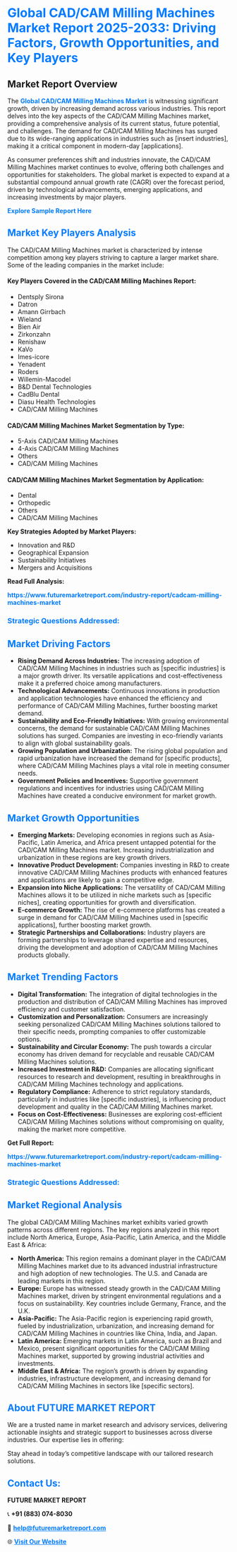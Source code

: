 <h1 style="color: #007BFF;">Global CAD/CAM Milling Machines Market Report 2025-2033: Driving Factors, Growth Opportunities, and Key Players</h1>

<section id="overview">
<h2>Market Report Overview</h2>
<p>The <a href="https://www.futuremarketreport.com/industry-report/cadcam-milling-machines-market" style="color: #007BFF; text-decoration: none;"><strong>Global CAD/CAM Milling Machines Market</strong></a> is witnessing significant growth, driven by increasing demand across various industries. This report delves into the key aspects of the CAD/CAM Milling Machines market, providing a comprehensive analysis of its current status, future potential, and challenges. The demand for CAD/CAM Milling Machines has surged due to its wide-ranging applications in industries such as [insert industries], making it a critical component in modern-day [applications].</p>
<p>As consumer preferences shift and industries innovate, the CAD/CAM Milling Machines market continues to evolve, offering both challenges and opportunities for stakeholders. The global market is expected to expand at a substantial compound annual growth rate (CAGR) over the forecast period, driven by technological advancements, emerging applications, and increasing investments by major players.</p>
</section>

<section id="overview">
<p><a href="https://www.futuremarketreport.com/request-sample/reportId=99869" style="color: #007BFF; text-decoration: none;"><strong>Explore Sample Report Here</strong></a></p>
</section>

<section id="key-players">
<h2 style="color: #007BFF;">Market Key Players Analysis</h2>
<p>The CAD/CAM Milling Machines market is characterized by intense competition among key players striving to capture a larger market share. Some of the leading companies in the market include:</p>
<h4>Key Players Covered in the CAD/CAM Milling Machines Report:</h4>
<ul><li>Dentsply Sirona</li><li>Datron</li><li>Amann Girrbach</li><li>Wieland</li><li>Bien Air</li><li>Zirkonzahn</li><li>Renishaw</li><li>KaVo</li><li>Imes-icore</li><li>Yenadent</li><li>Roders</li><li>Willemin-Macodel</li><li>B&amp;D Dental Technologies</li><li>CadBlu Dental</li><li>Diasu Health Technologies</li><li>CAD/CAM Milling Machines</li></ul>
<h4>CAD/CAM Milling Machines Market Segmentation by Type:</h4>
<ul><li>5-Axis CAD/CAM Milling Machines</li><li>4-Axis CAD/CAM Milling Machines</li><li>Others</li><li>CAD/CAM Milling Machines</li></ul>

<h4>CAD/CAM Milling Machines Market Segmentation by Application:</h4>
<ul><li>Dental</li><li>Orthopedic</li><li>Others</li><li>CAD/CAM Milling Machines</li></ul>
<p><strong>Key Strategies Adopted by Market Players:</strong></p>
<ul>
<li>Innovation and R&D</li>
<li>Geographical Expansion</li>
<li>Sustainability Initiatives</li>
<li>Mergers and Acquisitions</li>
</ul>
</section>

<section>
<p><strong>Read Full Analysis: </strong></p><a href="https://www.futuremarketreport.com/industry-report/cadcam-milling-machines-market" style="color: #007BFF; text-decoration: none;"><strong>https://www.futuremarketreport.com/industry-report/cadcam-milling-machines-market</strong></a>
<h3 style="color: #007BFF;">Strategic Questions Addressed:</h3>
</section>

<section id="driving-factors">
<h2 style="color: #007BFF;">Market Driving Factors</h2>
<ul>
<li><strong>Rising Demand Across Industries:</strong> The increasing adoption of CAD/CAM Milling Machines in industries such as [specific industries] is a major growth driver. Its versatile applications and cost-effectiveness make it a preferred choice among manufacturers.</li>
<li><strong>Technological Advancements:</strong> Continuous innovations in production and application technologies have enhanced the efficiency and performance of CAD/CAM Milling Machines, further boosting market demand.</li>
<li><strong>Sustainability and Eco-Friendly Initiatives:</strong> With growing environmental concerns, the demand for sustainable CAD/CAM Milling Machines solutions has surged. Companies are investing in eco-friendly variants to align with global sustainability goals.</li>
<li><strong>Growing Population and Urbanization:</strong> The rising global population and rapid urbanization have increased the demand for [specific products], where CAD/CAM Milling Machines plays a vital role in meeting consumer needs.</li>
<li><strong>Government Policies and Incentives:</strong> Supportive government regulations and incentives for industries using CAD/CAM Milling Machines have created a conducive environment for market growth.</li>
</ul>
</section>

<section id="growth-opportunities">
<h2 style="color: #007BFF;">Market Growth Opportunities</h2>
<ul>
<li><strong>Emerging Markets:</strong> Developing economies in regions such as Asia-Pacific, Latin America, and Africa present untapped potential for the CAD/CAM Milling Machines market. Increasing industrialization and urbanization in these regions are key growth drivers.</li>
<li><strong>Innovative Product Development:</strong> Companies investing in R&D to create innovative CAD/CAM Milling Machines products with enhanced features and applications are likely to gain a competitive edge.</li>
<li><strong>Expansion into Niche Applications:</strong> The versatility of CAD/CAM Milling Machines allows it to be utilized in niche markets such as [specific niches], creating opportunities for growth and diversification.</li>
<li><strong>E-commerce Growth:</strong> The rise of e-commerce platforms has created a surge in demand for CAD/CAM Milling Machines used in [specific applications], further boosting market growth.</li>
<li><strong>Strategic Partnerships and Collaborations:</strong> Industry players are forming partnerships to leverage shared expertise and resources, driving the development and adoption of CAD/CAM Milling Machines products globally.</li>
</ul>
</section>

<section id="trending-factors">
<h2 style="color: #007BFF;">Market Trending Factors</h2>
<ul>
<li><strong>Digital Transformation:</strong> The integration of digital technologies in the production and distribution of CAD/CAM Milling Machines has improved efficiency and customer satisfaction.</li>
<li><strong>Customization and Personalization:</strong> Consumers are increasingly seeking personalized CAD/CAM Milling Machines solutions tailored to their specific needs, prompting companies to offer customizable options.</li>
<li><strong>Sustainability and Circular Economy:</strong> The push towards a circular economy has driven demand for recyclable and reusable CAD/CAM Milling Machines solutions.</li>
<li><strong>Increased Investment in R&D:</strong> Companies are allocating significant resources to research and development, resulting in breakthroughs in CAD/CAM Milling Machines technology and applications.</li>
<li><strong>Regulatory Compliance:</strong> Adherence to strict regulatory standards, particularly in industries like [specific industries], is influencing product development and quality in the CAD/CAM Milling Machines market.</li>
<li><strong>Focus on Cost-Effectiveness:</strong> Businesses are exploring cost-efficient CAD/CAM Milling Machines solutions without compromising on quality, making the market more competitive.</li>
</ul>
</section>

<section>
<p><strong>Get Full Report: </strong></p><a href="https://www.futuremarketreport.com/industry-report/cadcam-milling-machines-market" style="color: #007BFF; text-decoration: none;"><strong>https://www.futuremarketreport.com/industry-report/cadcam-milling-machines-market</strong></a>
<h3 style="color: #007BFF;">Strategic Questions Addressed:</h3>
</section>


<section id="regional-analysis">
<h2 style="color: #007BFF;">Market Regional Analysis</h2>
<p>The global CAD/CAM Milling Machines market exhibits varied growth patterns across different regions. The key regions analyzed in this report include North America, Europe, Asia-Pacific, Latin America, and the Middle East & Africa:</p>
<ul>
<li><strong>North America:</strong> This region remains a dominant player in the CAD/CAM Milling Machines market due to its advanced industrial infrastructure and high adoption of new technologies. The U.S. and Canada are leading markets in this region.</li>
<li><strong>Europe:</strong> Europe has witnessed steady growth in the CAD/CAM Milling Machines market, driven by stringent environmental regulations and a focus on sustainability. Key countries include Germany, France, and the U.K.</li>
<li><strong>Asia-Pacific:</strong> The Asia-Pacific region is experiencing rapid growth, fueled by industrialization, urbanization, and increasing demand for CAD/CAM Milling Machines in countries like China, India, and Japan.</li>
<li><strong>Latin America:</strong> Emerging markets in Latin America, such as Brazil and Mexico, present significant opportunities for the CAD/CAM Milling Machines market, supported by growing industrial activities and investments.</li>
<li><strong>Middle East & Africa:</strong> The region’s growth is driven by expanding industries, infrastructure development, and increasing demand for CAD/CAM Milling Machines in sectors like [specific sectors].</li>
</ul>
</section>

<footer>
<h2 style="color: #007BFF;">About FUTURE MARKET REPORT</h2>
<p>We are a trusted name in market research and advisory services, delivering actionable insights and strategic support to businesses across diverse industries. Our expertise lies in offering:</p>

<p>Stay ahead in today’s competitive landscape with our tailored research solutions.</p>

<h2 style="color: #007BFF;">Contact Us:</h2>
<p><strong>FUTURE MARKET REPORT</strong></p>
<p>📞 <strong>+91 (883) 074-8030</strong></p>
<p>📧 <strong><a href="mailto:help@futuremarketreport.com" style="color: #007BFF;">help@futuremarketreport.com</a></strong></p>
<p>🌐 <strong><a href="https://www.futuremarketreport.com/" style="color: #007BFF;">Visit Our Website</a></strong></p>
</footer>